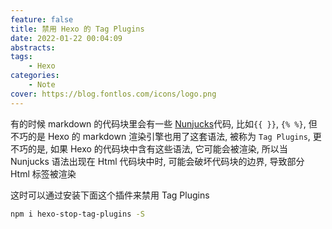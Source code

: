 ```yaml
---
feature: false
title: 禁用 Hexo 的 Tag Plugins
date: 2022-01-22 00:04:09
abstracts:
tags:
    - Hexo
categories:
    - Note
cover: https://blog.fontlos.com/icons/logo.png
---
```


有的时候 markdown 的代码块里会有一些 [Nunjucks](https://mozilla.github.io/nunjucks/templating.html)代码, 比如`{{ }}`, `{% %}`, 但不巧的是 Hexo 的 markdown 渲染引擎也用了这套语法, 被称为 `Tag Plugins`, 更不巧的是, 如果 Hexo 的代码块中含有这些语法, 它可能会被渲染, 所以当 Nunjucks 语法出现在 Html 代码块中时, 可能会破坏代码块的边界, 导致部分 Html 标签被渲染

这时可以通过安装下面这个插件来禁用 Tag Plugins

```sh
npm i hexo-stop-tag-plugins -S
```